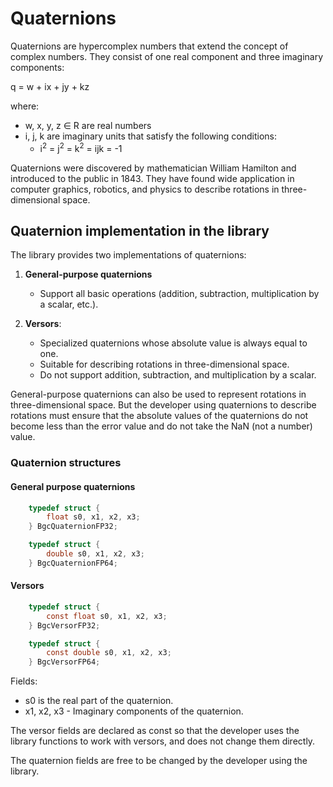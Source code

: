 # Quaternions

Quaternions are hypercomplex numbers that extend the concept of complex numbers. They consist of one real component and three imaginary components:

q = w + ix + jy + kz

where:

- w, x, y, z &isin; R are real numbers
- i, j, k are imaginary units that satisfy the following conditions:
   - i<sup>2</sup> = j<sup>2</sup> = k<sup>2</sup> = ijk = -1

Quaternions were discovered by mathematician William Hamilton and introduced to the public in 1843. They have found wide application in computer graphics, robotics, and physics to describe rotations in three-dimensional space.

## Quaternion implementation in the library

The library provides two implementations of quaternions:

1. **General-purpose quaternions**
   - Support all basic operations (addition, subtraction, multiplication by a scalar, etc.).

2. **Versors**:
   - Specialized quaternions whose absolute value is always equal to one.
   - Suitable for describing rotations in three-dimensional space.
   - Do not support addition, subtraction, and multiplication by a scalar.

General-purpose quaternions can also be used to represent rotations in three-dimensional space. But the developer using quaternions to describe rotations must ensure that the absolute values of the quaternions do not become less than the error value and do not take the NaN (not a number) value.

### Quaternion structures

#### General purpose quaternions

```c
    typedef struct {
        float s0, x1, x2, x3;
    } BgcQuaternionFP32;

    typedef struct {
        double s0, x1, x2, x3;
    } BgcQuaternionFP64;
```

#### Versors

```c
    typedef struct {
        const float s0, x1, x2, x3;
    } BgcVersorFP32;

    typedef struct {
        const double s0, x1, x2, x3;
    } BgcVersorFP64;
```

Fields:
- s0 is the real part of the quaternion.
- x1, x2, x3 - Imaginary components of the quaternion.

The versor fields are declared as const so that the developer uses the library functions to work with versors, and does not change them directly.

The quaternion fields are free to be changed by the developer using the library.
